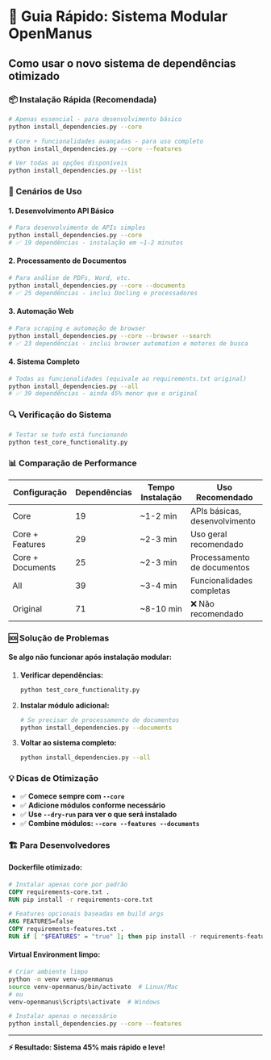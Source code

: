 # 🚀 Guia Rápido: Sistema Modular OpenManus

## Como usar o novo sistema de dependências otimizado

### 📦 Instalação Rápida (Recomendada)

```bash
# Apenas essencial - para desenvolvimento básico
python install_dependencies.py --core

# Core + funcionalidades avançadas - para uso completo
python install_dependencies.py --core --features

# Ver todas as opções disponíveis
python install_dependencies.py --list
```

### 🎯 Cenários de Uso

#### 1. Desenvolvimento API Básico
```bash
# Para desenvolvimento de APIs simples
python install_dependencies.py --core
# ✅ 19 dependências - instalação em ~1-2 minutos
```

#### 2. Processamento de Documentos
```bash
# Para análise de PDFs, Word, etc.
python install_dependencies.py --core --documents
# ✅ 25 dependências - inclui Docling e processadores
```

#### 3. Automação Web
```bash
# Para scraping e automação de browser
python install_dependencies.py --core --browser --search
# ✅ 23 dependências - inclui browser automation e motores de busca
```

#### 4. Sistema Completo
```bash
# Todas as funcionalidades (equivale ao requirements.txt original)
python install_dependencies.py --all
# ✅ 39 dependências - ainda 45% menor que o original
```

### 🔍 Verificação do Sistema

```bash
# Testar se tudo está funcionando
python test_core_functionality.py
```

### 📊 Comparação de Performance

| Configuração | Dependências | Tempo Instalação | Uso Recomendado |
|--------------|--------------|------------------|-----------------|
| Core | 19 | ~1-2 min | APIs básicas, desenvolvimento |
| Core + Features | 29 | ~2-3 min | Uso geral recomendado |
| Core + Documents | 25 | ~2-3 min | Processamento de documentos |
| All | 39 | ~3-4 min | Funcionalidades completas |
| Original | 71 | ~8-10 min | ❌ Não recomendado |

### 🆘 Solução de Problemas

#### Se algo não funcionar após instalação modular:

1. **Verificar dependências:**
   ```bash
   python test_core_functionality.py
   ```

2. **Instalar módulo adicional:**
   ```bash
   # Se precisar de processamento de documentos
   python install_dependencies.py --documents
   ```

3. **Voltar ao sistema completo:**
   ```bash
   python install_dependencies.py --all
   ```

### 💡 Dicas de Otimização

- ✅ **Comece sempre com `--core`**
- ✅ **Adicione módulos conforme necessário**
- ✅ **Use `--dry-run` para ver o que será instalado**
- ✅ **Combine módulos: `--core --features --documents`**

### 🏗️ Para Desenvolvedores

#### Dockerfile otimizado:
```dockerfile
# Instalar apenas core por padrão
COPY requirements-core.txt .
RUN pip install -r requirements-core.txt

# Features opcionais baseadas em build args
ARG FEATURES=false
COPY requirements-features.txt .
RUN if [ "$FEATURES" = "true" ]; then pip install -r requirements-features.txt; fi
```

#### Virtual Environment limpo:
```bash
# Criar ambiente limpo
python -m venv venv-openmanus
source venv-openmanus/bin/activate  # Linux/Mac
# ou
venv-openmanus\Scripts\activate  # Windows

# Instalar apenas o necessário
python install_dependencies.py --core --features
```

---

**⚡ Resultado: Sistema 45% mais rápido e leve!**
